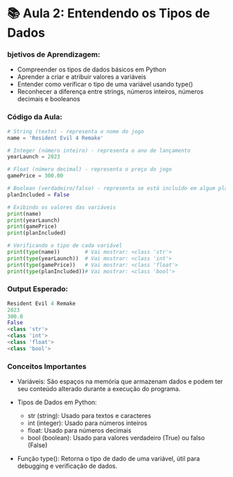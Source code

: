 # 📚 Aula 2: Entendendo os Tipos de Dados

### bjetivos de Aprendizagem:

- Compreender os tipos de dados básicos em Python
- Aprender a criar e atribuir valores a variáveis
- Entender como verificar o tipo de uma variável usando type()
- Reconhecer a diferença entre strings, números inteiros, números decimais e booleanos

### Código da Aula:

```python
# String (texto) - representa o nome do jogo
name = 'Resident Evil 4 Remake'

# Integer (número inteiro) - representa o ano de lançamento
yearLaunch = 2023

# Float (número decimal) - representa o preço do jogo
gamePrice = 300.00

# Boolean (verdadeiro/falso) - representa se está incluído em algum plano
planIncluded = False

# Exibindo os valores das variáveis
print(name)
print(yearLaunch)
print(gamePrice)
print(planIncluded)

# Verificando o tipo de cada variável
print(type(name))        # Vai mostrar: <class 'str'>
print(type(yearLaunch))  # Vai mostrar: <class 'int'>
print(type(gamePrice))   # Vai mostrar: <class 'float'>
print(type(planIncluded))# Vai mostrar: <class 'bool'>
```

### Output Esperado:

```python
Resident Evil 4 Remake
2023
300.0
False
<class 'str'>
<class 'int'>
<class 'float'>
<class 'bool'>
```

### Conceitos Importantes

- Variáveis: São espaços na memória que armazenam dados e podem ter seu conteúdo alterado durante a execução do programa.

- Tipos de Dados em Python:

  - str (string): Usado para textos e caracteres
  - int (integer): Usado para números inteiros
  - float: Usado para números decimais
  - bool (boolean): Usado para valores verdadeiro (True) ou falso (False)

- Função type(): Retorna o tipo de dado de uma variável, útil para debugging e verificação de dados.
